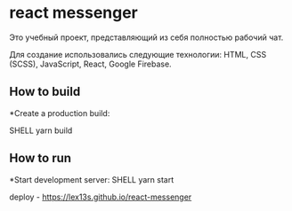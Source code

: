 # react messenger

Это учебный проект, представляющий из себя полностью рабочий чат. 

Для создание использовались следующие технологии: HTML, CSS (SCSS), JavaScript, React, Google Firebase.

## How to build

*Create a production build:

SHELL
yarn build

## How to run

*Start development server:
SHELL
yarn start

deploy - https://lex13s.github.io/react-messenger
